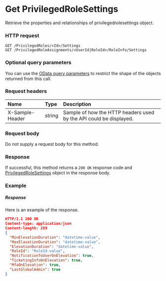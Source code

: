 # Get PrivilegedRoleSettings

Retrieve the properties and relationships of privilegedrolesettings object.
### HTTP request
```http
GET /PrivilegedRoles/<Id>/Settings
GET /PrivilegedRoleAssignments/<UserId|RoleId>/RoleInfo/Settings
```
### Optional query parameters
You can use the [OData query parameters](odata-optional-query-parameters.md) to restrict the shape of the objects returned from this call.
### Request headers
| Name       | Type | Description|
|:-----------|:------|:----------|
| X-Sample-Header  | string  | Sample of how the HTTP headers used by the API could be displayed.|

### Request body
Do not supply a request body for this method.
### Response
If successful, this method returns a `200 OK` response code and [PrivilegedRoleSettings](../resources/privilegedrolesettings.md) object in the response body.
### Example
##### Response
Here is an example of the response.
```json
HTTP/1.1 200 OK
Content-type: application/json
Content-length: 289
{
  "MinElevationDuration": "datetime-value",
  "MaxElavationDuration": "datetime-value",
  "ElevationDuration": "datetime-value",
  "RoleId": "RoleId-value",
  "NotificationToUserOnElevation": true,
  "TicketingInfoOnElevation": true,
  "MfaOnElevation": true,
  "LastGlobalAdmin": true
}
```

<!-- uuid: fc6d32b7-771f-4d8e-b8c2-bed5ea5daeb6
2015-10-12 23:35:02 UTC -->
